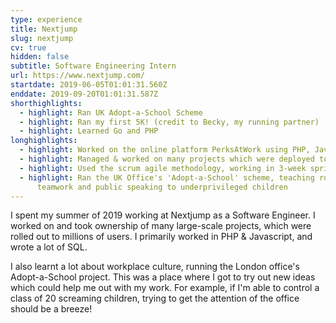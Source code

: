 ```yaml
---
type: experience
title: Nextjump
slug: nextjump
cv: true
hidden: false
subtitle: Software Engineering Intern
url: https://www.nextjump.com/
startdate: 2019-06-05T01:01:31.560Z
enddate: 2019-09-20T01:01:31.587Z
shorthighlights:
  - highlight: Ran UK Adopt-a-School Scheme
  - highlight: Ran my first 5K! (credit to Becky, my running partner)
  - highlight: Learned Go and PHP
longhighlights:
  - highlight: Worked on the online platform PerksAtWork using PHP, JavaScript and Go
  - highlight: Managed & worked on many projects which were deployed to millions of users
  - highlight: Used the scrum agile methodology, working in 3-week sprints
  - highlight: Ran the UK Office's 'Adopt-a-School' scheme, teaching robotics,
      teamwork and public speaking to underprivileged children
---
```


I spent my summer of 2019 working at Nextjump as a Software Engineer. I worked on and took ownership of many large-scale projects, which were rolled out to millions of users. I primarily worked in PHP & Javascript, and wrote a lot of SQL.

I also learnt a lot about workplace culture, running the London office's Adopt-a-School project. This was a place where I got to try out new ideas which could help me out with my work. For example, if I'm able to control a class of 20 screaming children, trying to get the attention of the office should be a breeze!
